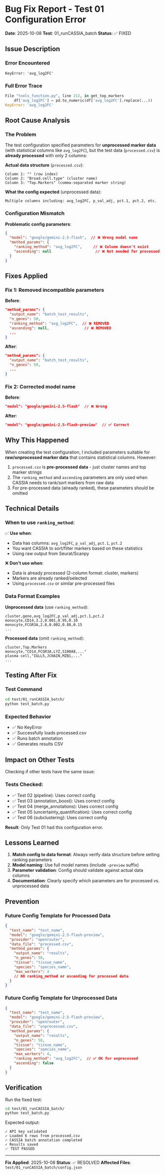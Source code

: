 # Bug Fix Report - Test 01 Configuration Error

**Date**: 2025-10-08
**Test**: 01_runCASSIA_batch
**Status**: ✅ FIXED

## Issue Description

### Error Encountered

```
KeyError: 'avg_log2FC'
```

### Full Error Trace
```python
File "tools_function.py", line 212, in get_top_markers
    df['avg_log2FC'] = pd.to_numeric(df['avg_log2FC'].replace(...))
KeyError: 'avg_log2FC'
```

## Root Cause Analysis

### The Problem

The test configuration specified parameters for **unprocessed marker data** (with statistical columns like `avg_log2FC`), but the test data (`processed.csv`) is **already processed** with only 2 columns:

**Actual data structure** (`processed.csv`):
```
Column 1: "" (row index)
Column 2: "Broad.cell.type" (cluster name)
Column 3: "Top.Markers" (comma-separated marker string)
```

**What the config expected** (unprocessed data):
```
Multiple columns including: avg_log2FC, p_val_adj, pct.1, pct.2, etc.
```

### Configuration Mismatch

**Problematic config parameters**:
```json
{
  "model": "google/gemini-2.5-flash",  // ❌ Wrong model name
  "method_params": {
    "ranking_method": "avg_log2FC",     // ❌ Column doesn't exist
    "ascending": null                    // ❌ Not needed for processed data
  }
}
```

## Fixes Applied

### Fix 1: Removed incompatible parameters

**Before**:
```json
"method_params": {
  "output_name": "batch_test_results",
  "n_genes": 50,
  "ranking_method": "avg_log2FC",  // ❌ REMOVED
  "ascending": null,                // ❌ REMOVED
  ...
}
```

**After**:
```json
"method_params": {
  "output_name": "batch_test_results",
  "n_genes": 50,
  ...
}
```

### Fix 2: Corrected model name

**Before**:
```json
"model": "google/gemini-2.5-flash"  // ❌ Wrong
```

**After**:
```json
"model": "google/gemini-2.5-flash-preview"  // ✅ Correct
```

## Why This Happened

When creating the test configuration, I included parameters suitable for **raw/unprocessed marker data** that contains statistical columns. However:

1. `processed.csv` is **pre-processed data** - just cluster names and top marker strings
2. The `ranking_method` and `ascending` parameters are only used when CASSIA needs to rank/sort markers from raw data
3. For pre-processed data (already ranked), these parameters should be omitted

## Technical Details

### When to use `ranking_method`:

✅ **Use when**:
- Data has columns: `avg_log2FC`, `p_val_adj`, `pct.1`, `pct.2`
- You want CASSIA to sort/filter markers based on these statistics
- Using raw output from Seurat/Scanpy

❌ **Don't use when**:
- Data is already processed (2-column format: cluster, markers)
- Markers are already ranked/selected
- Using `processed.csv` or similar pre-processed files

### Data Format Examples

**Unprocessed data** (use `ranking_method`):
```csv
cluster,gene,avg_log2FC,p_val_adj,pct.1,pct.2
monocyte,CD14,3.2,0.001,0.95,0.10
monocyte,FCGR3A,2.8,0.002,0.88,0.15
...
```

**Processed data** (omit `ranking_method`):
```csv
cluster,Top.Markers
monocyte,"CD14,FCGR3A,LYZ,S100A8,..."
plasma cell,"IGLL5,JCHAIN,MZB1,..."
...
```

## Testing After Fix

### Test Command
```bash
cd test/01_runCASSIA_batch/
python test_batch.py
```

### Expected Behavior
- ✅ No KeyError
- ✅ Successfully loads processed.csv
- ✅ Runs batch annotation
- ✅ Generates results CSV

## Impact on Other Tests

Checking if other tests have the same issue:

### Tests Checked:
- ✅ Test 02 (pipeline): Uses correct config
- ✅ Test 03 (annotation_boost): Uses correct config
- ✅ Test 04 (merge_annotations): Uses correct config
- ✅ Test 05 (uncertainty_quantification): Uses correct config
- ✅ Test 06 (subclustering): Uses correct config

**Result**: Only Test 01 had this configuration error.

## Lessons Learned

1. **Match config to data format**: Always verify data structure before setting ranking parameters
2. **Model naming**: Use full model names (include `-preview` suffix)
3. **Parameter validation**: Config should validate against actual data columns
4. **Documentation**: Clearly specify which parameters are for processed vs. unprocessed data

## Prevention

### Future Config Template for Processed Data

```json
{
  "test_name": "test_name",
  "model": "google/gemini-2.5-flash-preview",
  "provider": "openrouter",
  "data_file": "processed.csv",
  "method_params": {
    "output_name": "results",
    "n_genes": 50,
    "tissue": "tissue_name",
    "species": "species_name",
    "max_workers": 4
    // NO ranking_method or ascending for processed data
  }
}
```

### Future Config Template for Unprocessed Data

```json
{
  "test_name": "test_name",
  "model": "google/gemini-2.5-flash-preview",
  "provider": "openrouter",
  "data_file": "unprocessed.csv",
  "method_params": {
    "output_name": "results",
    "n_genes": 50,
    "tissue": "tissue_name",
    "species": "species_name",
    "max_workers": 4,
    "ranking_method": "avg_log2FC",  // ✅ OK for unprocessed
    "ascending": false
  }
}
```

## Verification

Run the fixed test:
```bash
cd test/01_runCASSIA_batch/
python test_batch.py
```

Expected output:
```
✓ API key validated
✓ Loaded 6 rows from processed.csv
✓ CASSIA batch annotation completed
✓ Results saved
✅ TEST PASSED
```

---

**Fix Applied**: 2025-10-08
**Status**: ✅ RESOLVED
**Affected Files**: `test/01_runCASSIA_batch/config.json`
